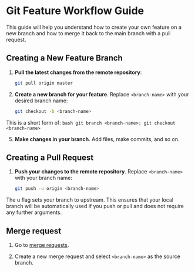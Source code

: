 # Git Feature Workflow Guide

This guide will help you understand how to create your own feature on a new branch and how to merge it back to the main branch with a pull request.

## Creating a New Feature Branch

1. **Pull the latest changes from the remote repository**:
    ```bash
    git pull origin master
    ```

2. **Create a new branch for your feature**. Replace `<branch-name>` with your desired branch name:
    ```bash
    git checkout -b <branch-name>
    ```
This is a short form of: 
    ```bash
    git branch <branch-name>;
    git checkout <branch-name>
    ```

5. **Make changes in your branch**. Add files, make commits, and so on.

## Creating a Pull Request

1. **Push your changes to the remote repository**. Replace `<branch-name>` with your branch name:
    ```bash
    git push -u origin <branch-name>
    ```
The u flag sets your branch to upstream. This ensures that your local branch will be automatically used if you push or pull and does not require any further arguments.

## Merge request
1. Go to [merge requests]("https://reset.inso.tuwien.ac.at/repo/2024ss-se-pr-group/24ss-se-pr-qse-10/-/merge_requests"). 

2. Create a new merge request and select `<branch-name>` as the source branch. 
